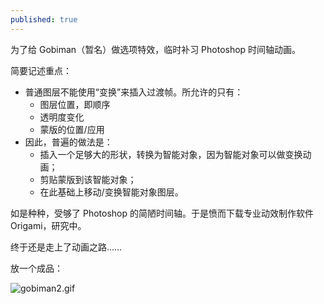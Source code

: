 ```yaml
---
published: true
---
```

为了给 Gobiman（暂名）做选项特效，临时补习 Photoshop 时间轴动画。

简要记述重点：

- 普通图层不能使用“变换”来插入过渡帧。所允许的只有：
	- 图层位置，即顺序
    - 透明度变化
    - 蒙版的位置/应用
- 因此，普遍的做法是：
	- 插入一个足够大的形状，转换为智能对象，因为智能对象可以做变换动画；
    - 剪贴蒙版到该智能对象；
    - 在此基础上移动/变换智能对象图层。

如是种种，受够了 Photoshop 的简陋时间轴。于是愤而下载专业动效制作软件 Origami，研究中。

终于还是走上了动画之路……

放一个成品：

![gobiman2.gif]({{site.baseurl}}/_posts/media/gobiman2.gif)
